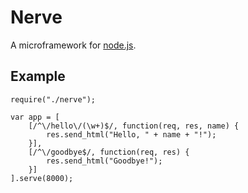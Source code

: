 # Nerve

A microframework for [node.js](http://nodejs.org).

## Example

	require("./nerve");
	
	var app = [
		[/^\/hello\/(\w+)$/, function(req, res, name) {
			res.send_html("Hello, " + name + "!");
		}],
		[/^\/goodbye$/, function(req, res) {
			res.send_html("Goodbye!");
		}]
	].serve(8000);
